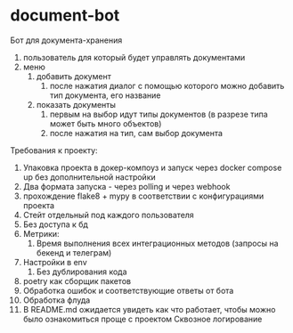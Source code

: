 # document-bot

Бот для документа-хранения
1. пользователь для который будет управлять документами
2. меню
   1. добавить документ
      1. после нажатия диалог с помощью которого можно добавить тип документа, его название
   2. показать документы
      1. первым на выбор идут типы документов (в разрезе типа может быть много объектов)
      2. после нажатия на тип, сам выбор документа

Требования к проекту:
1. Упаковка проекта в докер-компоуз и запуск через docker compose up без дополнительной настройки
2. Два формата запуска - через polling и через webhook
3. прохождение flake8 + mypy в соответствии с конфигурациями проекта
4. Стейт отдельный под каждого пользователя
5. Без доступа к бд
6. Метрики:
   1. Время выполнения всех интеграционных методов (запросы на бекенд и телеграм)
7. Настройки в env
   1. Без дублирования кода
8. poetry как сборщик пакетов
9. Обработка ошибок и соответствующие ответы от бота
10. Обработка флуда
11. В README.md ожидается увидеть как что работает, чтобы можно было ознакомиться проще с проектом
Сквозное логирование